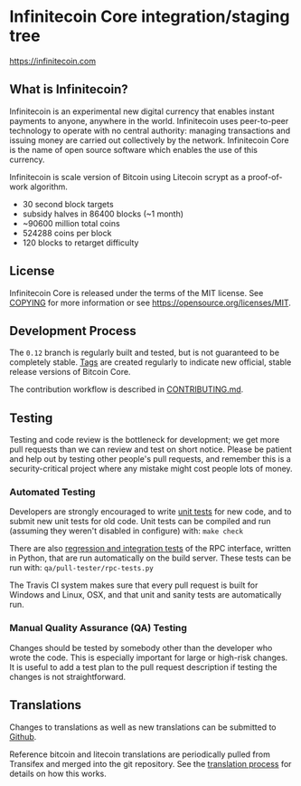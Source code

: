 Infinitecoin Core integration/staging tree
=====================================

https://infinitecoin.com

What is Infinitecoin?
----------------

Infinitecoin is an experimental new digital currency that enables instant payments to
anyone, anywhere in the world. Infinitecoin uses peer-to-peer technology to operate
with no central authority: managing transactions and issuing money are carried
out collectively by the network. Infinitecoin Core is the name of open source
software which enables the use of this currency.

Infinitecoin is scale version of Bitcoin using Litecoin scrypt as a proof-of-work algorithm.

 - 30 second block targets
 - subsidy halves in 86400 blocks (~1 month)
 - ~90600 million total coins
 - 524288 coins per block
 - 120 blocks to retarget difficulty


License
-------

Infinitecoin Core is released under the terms of the MIT license. See [COPYING](COPYING) for more
information or see https://opensource.org/licenses/MIT.

Development Process
-------------------

The `0.12` branch is regularly built and tested, but is not guaranteed to be
completely stable. [Tags](https://github.com/infinitecoin-project/infinitecoin/tags) are created
regularly to indicate new official, stable release versions of Bitcoin Core.

The contribution workflow is described in [CONTRIBUTING.md](CONTRIBUTING.md).

Testing
-------

Testing and code review is the bottleneck for development; we get more pull
requests than we can review and test on short notice. Please be patient and help out by testing
other people's pull requests, and remember this is a security-critical project where any mistake might cost people
lots of money.

### Automated Testing

Developers are strongly encouraged to write [unit tests](/doc/unit-tests.md) for new code, and to
submit new unit tests for old code. Unit tests can be compiled and run
(assuming they weren't disabled in configure) with: `make check`

There are also [regression and integration tests](/qa) of the RPC interface, written
in Python, that are run automatically on the build server.
These tests can be run with: `qa/pull-tester/rpc-tests.py`

The Travis CI system makes sure that every pull request is built for Windows
and Linux, OSX, and that unit and sanity tests are automatically run.

### Manual Quality Assurance (QA) Testing

Changes should be tested by somebody other than the developer who wrote the
code. This is especially important for large or high-risk changes. It is useful
to add a test plan to the pull request description if testing the changes is
not straightforward.

Translations
------------

Changes to translations as well as new translations can be submitted to
[Github](https://github.com/infinitecoin-project/infinitecoin/pulls).

Reference bitcoin and litecoin translations are periodically pulled from Transifex and merged into the git repository. See the
[translation process](doc/translation_process.md) for details on how this works.
